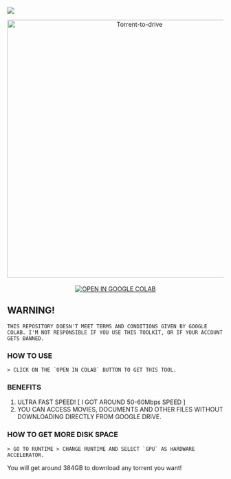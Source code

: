  <p align="left">
 <img src="https://img.shields.io/badge/MADE%20IN-BANGLADESH-green?colorA=%23ff0000&colorB=%23017e40&style=flat-square">
 </p>
<p align="center">
<img src="https://i.ibb.co/fCjXTTN/Torrent-to-drive.png" alt="Torrent-to-drive" border="0" width="600">
    <br>
    <br>
<a href="https://colab.research.google.com/github/Ign0r3dH4x0r/Torrent2drive/blob/master/torrent-to-gdrive.ipynb" target="_blank"><img src="https://colab.research.google.com/assets/colab-badge.svg" alt="OPEN IN GOOGLE COLAB"/></a>
</p>


##  

## WARNING!
```
THIS REPOSITORY DOESN'T MEET TERMS AND CONDITIONS GIVEN BY GOOGLE COLAB. I'M NOT RESPONSIBLE IF YOU USE THIS TOOLKIT, OR IF YOUR ACCOUNT GETS BANNED.
```
### HOW TO USE

    > CLICK ON THE `OPEN IN COLAB` BUTTON TO GET THIS TOOL.

### BENEFITS
1. ULTRA FAST SPEED! [ I GOT AROUND 50-60Mbps SPEED ]
2. YOU CAN ACCESS MOVIES, DOCUMENTS AND OTHER FILES WITHOUT DOWNLOADING DIRECTLY FROM GOOGLE DRIVE.

### HOW TO GET MORE DISK SPACE
    > GO TO RUNTIME > CHANGE RUNTIME AND SELECT `GPU` AS HARDWARE ACCELERATOR.   
You will get around 384GB to download any torrent you want!
